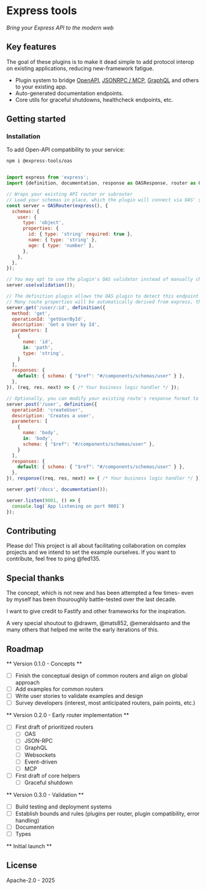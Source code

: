 # Express tools

*Bring your Express API to the modern web*

## Key features

The goal of these plugins is to make it dead simple to add protocol interop on existing applications, reducing new-framework fatigue.

- Plugin system to bridge [OpenAPI](), [JSONRPC / MCP](), [GraphQL]() and others to your existing app.
- Auto-generated documentation endpoints.
- Core utils for graceful shutdowns, healthcheck endpoints, etc.

## Getting started

### Installation

To add Open-API compatibility to your service:

```bash
npm i @express-tools/oas
```

```javascript

import express from 'express';
import {definition, documentation, response as OASResponse, router as OASRouter, validation} from '@express-tools/oas';

// Wraps your existing API router or subrouter
// Load your schemas in place, which the plugin will connect via OAS' $Ref
const server = OASRouter(express(), {
  schemas: {
    user: {
      type: 'object',
      properties: {
        id: { type: 'string' required: true },
        name: { type: 'string' },
        age: { type: 'number' },
      },
    },
  },
});

// You may opt to use the plugin's OAS validator instead of manually checking each field with a 3rd party validation package.
server.use(validation());

// The definition plugin allows the OAS plugin to detect this endpoint and enable validation, auto-generated documentation, etc.
// Many route properties will be automatically derived from express, though they can be overwritten.
server.get('/user/:id', definition({
  method: 'get',
  operationId: 'getUserById',
  description: 'Get a User by Id',
  parameters: [
    { 
      name: 'id',
      in: 'path',
      type: 'string',
    }
  ],
  responses: {
    default: { schema: { "$ref": "#/components/schemas/user" } },
  },
}), (req, res, next) => { /* Your business logic handler */ });

// Optionally, you can modify your existing route's response format to OAS with the 'response' plugin, which wraps your final handler.
server.post('/user', definition({
  operationId: 'createUser',
  description: 'Creates a user',
  parameters: [
    { 
      name: 'body',
      in: 'body',
      schema: { "$ref": "#/components/schemas/user" },
    }
  ],
  responses: {
    default: { schema: { "$ref": "#/components/schemas/user" } },
  },
}), response((req, res, next) => { /* Your business logic handler */ }));

server.get('/docs', documentation());

server.listen(9001, () => {
  console.log(`App listening on port 9001`)
});

```

## Contributing

Please do! This project is all about facilitating collaboration on complex projects and we intend to set the example ourselves.
If you want to contribute, feel free to ping @fed135.

## Special thanks

The concept, which is not new and has been attempted a few times- even by myself has been thouroughly battle-tested over the last decade.

I want to give credit to Fastify and other frameworks for the inspiration.

A very special shoutout to @drawm, @mats852, @emeraldsanto and the many others that helped me write the early iterations of this.

## Roadmap

** Version 0.1.0 - Concepts **

- [ ] Finish the conceptual design of common routers and align on global approach
- [ ] Add examples for common routers
- [ ] Write user stories to validate examples and design
- [ ] Survey developers (interest, most anticipated routers, pain points, etc.)

** Version 0.2.0 - Early router implementation **

- [ ] First draft of prioritized routers
  - [ ] OAS
  - [ ] JSON-RPC
  - [ ] GraphQL
  - [ ] Websockets
  - [ ] Event-driven
  - [ ] MCP
- [ ] First draft of core helpers
  - [ ] Graceful shutdown

** Version 0.3.0 - Validation **

- [ ] Build testing and deployment systems
- [ ] Establish bounds and rules (plugins per router, plugin compatibility, error handling)
- [ ] Documentation
- [ ] Types

** Initial launch **

## License

Apache-2.0 - 2025
